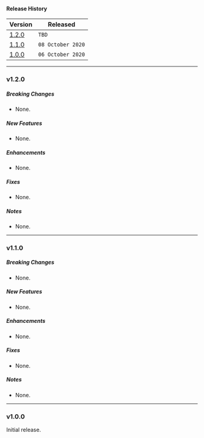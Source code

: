 #### Release History

| Version | Released |
| --- | --- |
|[1.2.0](#v120)| `TBD` |
|[1.1.0](#v110)| `08 October 2020` |
|[1.0.0](#v100)| `06 October 2020` |

---

### v1.2.0

##### Breaking Changes
* None.

##### New Features
* None.

##### Enhancements
* None.

##### Fixes
* None.

##### Notes
* None.

---

### v1.1.0

##### Breaking Changes
* None.

##### New Features
* None.

##### Enhancements
* None.

##### Fixes
* None.

##### Notes
* None.

---

### v1.0.0

Initial release.
